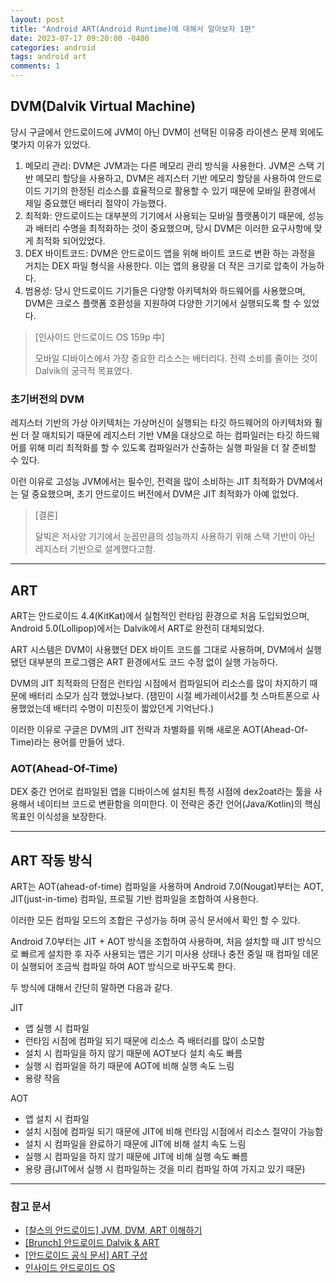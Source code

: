 ```yaml
---
layout: post
title: "Android ART(Android Runtime)에 대해서 알아보자 1편"
date: 2023-07-17 09:20:00 -0400 
categories: android
tags: android art
comments: 1
---
```


## DVM(Dalvik Virtual Machine)

당시 구글에서 안드로이드에 JVM이 아닌 DVM이 선택된 이유중 라이센스 문제 외에도 몇가지 이유가 있었다.

1. 메모리 관리: DVM은 JVM과는 다른 메모리 관리 방식을 사용한다. JVM은 스택 기반 메모리 할당을 사용하고, DVM은 레지스터 기반 메모리 할당을 사용하여 안드로이드 기기의 한정된 리소스를 효율적으로 활용할 수 있기 때문에 모바일 환경에서 제일 중요했던 배터리 절약이 가능했다.
2. 최적화: 안드로이드는 대부분의 기기에서 사용되는 모바일 플랫폼이기 때문에, 성능과 배터리 수명을 최적화하는 것이 중요했으며, 당시 DVM은 이러한 요구사항에 맞게 최적화 되어있었다.
3. DEX 바이트코드: DVM은 안드로이드 앱을 위해 바이트 코드로 변환 하는 과정을 거치는 DEX 파일 형식을 사용한다. 이는 앱의 용량을 더 작은 크기로 압축이 가능하다.
4. 범용성: 당시 안드로이드 기기들은 다양항 아키텍처와 하드웨어를 사용했으며, DVM은 크로스 플랫폼 호환성을 지원하여 다양한 기기에서 실행되도록 할 수 있었다.

> [인사이드 안드로이드 OS 159p 中]
> 
> 모바일 디바이스에서 가장 중요한 리소스는 배터리다. 전력 소비를 줄이는 것이 Dalvik의 궁극적 목표였다.

### 초기버전의 DVM

레지스터 기반의 가상 아키텍처는 가상머신이 실행되는 타깃 하드웨어의 아키텍처와 훨씬 더 잘 매치되기 때문에 레지스터 기반 VM을 대상으로 하는 컴파일러는 타깃 하드웨어를 위해 미리 최적화를 할 수 있도록 컴파일러가 산출하는 실행 파일을 더 잘 준비할 수 있다.

이런 이유로 고성능 JVM에서는 필수인, 전력을 많이 소비하는 JIT 최적화가 DVM에서는 덜 중요했으며, 초기 안드로이드 버전에서 DVM은 JIT 최적화가 아예 없었다.

> [결론]
> 
> 달빅은 저사양 기기에서 눈꼽만큼의 성능까지 사용하기 위해 스택 기반이 아닌 레지스터 기반으로 설계했다고함.

------

## ART

ART는 안드로이드 4.4(KitKat)에서 실험적인 런타임 환경으로 처음 도입되었으며, Android 5.0(Lollipop)에서는 Dalvik에서 ART로 완전히 대체되었다.

ART 시스템은 DVM이 사용했던 DEX 바이트 코드를 그대로 사용하며, DVM에서 실행됐던 대부분의 프로그램은 ART 환경에서도 코드 수정 없이 실행 가능하다.

DVM의 JIT 최적화의 단점은 런타임 시점에서 컴파일되어 리소스를 많이 차지하기 때문에 배터리 소모가 심각 했었나보다.
(잼민이 시절 베가레이서2를 첫 스마트폰으로 사용했었는데 배터리 수명이 미친듯이 짧았던게 기억난다.)

이러한 이유로 구글은 DVM의 JIT 전략과 차별화를 위해 새로운 AOT(Ahead-Of-Time)라는 용어를 만들어 냈다.


### AOT(Ahead-Of-Time)

DEX 중간 언어로 컴파일된 앱을 디바이스에 설치된 특정 시점에 dex2oat라는 툴을 사용해서 네이티브 코드로 변환함을 의미한다. 이 전략은 중간 언어(Java/Kotlin)의 핵심 목표인 이식성을 보장한다.


------

## ART 작동 방식

ART는 AOT(ahead-of-time) 컴파일을 사용하며 Android 7.0(Nougat)부터는 AOT, JIT(just-in-time) 컴파일, 프로필 기반 컴파일을 조합하여 사용한다.

이러한 모든 컴파일 모드의 조합은 구성가능 하며 공식 문서에서 확인 할 수 있다.

Android 7.0부터는 JIT + AOT 방식을 조합하여 사용하며, 처음 설치할 때 JIT 방식으로 빠르게 설치한 후 자주 사용되는 앱은 기기 미사용 상태나 충전 중일 때 컴파일 데몬이 실행되어 조금씩 컴파일 하여 AOT 방식으로 바꾸도록 한다.

두 방식에 대해서 간단히 말하면 다음과 같다.

JIT
- 앱 실행 시 컴파일
- 런타임 시점에 컴파일 되기 때문에 리소스 즉 배터리를 많이 소모함
- 설치 시 컴파일을 하지 않기 때문에 AOT보다 설치 속도 빠름
- 실행 시 컴파일을 하기 때문에 AOT에 비해 실행 속도 느림
- 용량 작음

AOT
- 앱 설치 시 컴파일
- 설치 시점에 컴파일 되기 때문에 JIT에 비해 런타임 시점에서 리소스 절약이 가능함
- 설치 시 컴파일을 완료하기 때문에 JIT에 비해 설치 속도 느림
- 실행 시 컴파일을 하지 않기 때문에 JIT에 비해 실행 속도 빠름
- 용량 큼(JIT에서 실행 시 컴파일하는 것을 미리 컴파일 하여 가지고 있기 때문)

------

### 참고 문서

- [[찰스의 안드로이드] JVM, DVM, ART 이해하기](https://www.charlezz.com/?p=42686)
- [[Brunch] 안드로이드 Dalvik & ART](https://brunch.co.kr/@mystoryg/81)
- [[안드로이드 공식 문서] ART 구성](https://source.android.com/docs/core/runtime/configure?hl=ko)
- [인사이드 안드로이드 OS](https://www.google.com/search?q=%EC%9D%B8%EC%82%AC%EC%9D%B4%EB%93%9C+%EC%95%88%EB%93%9C%EB%A1%9C%EC%9D%B4%EB%93%9C+os&sourceid=chrome&ie=UTF-8)